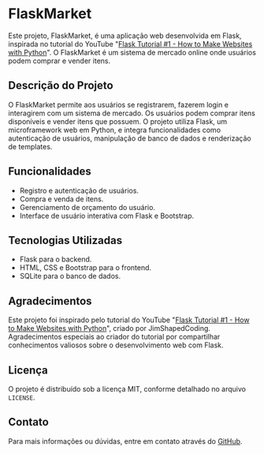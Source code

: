 <h1>FlaskMarket</h1>
<p>Este projeto, FlaskMarket, é uma aplicação web desenvolvida em Flask, inspirada no tutorial do YouTube "<a href='https://www.youtube.com/watch?v=Qr4QMBUPxWo'>Flask Tutorial #1 - How to Make Websites with Python</a>". O FlaskMarket é um sistema de mercado online onde usuários podem comprar e vender itens.</p>

<h2>Descrição do Projeto</h2>
<p>O FlaskMarket permite aos usuários se registrarem, fazerem login e interagirem com um sistema de mercado. Os usuários podem comprar itens disponíveis e vender itens que possuem. O projeto utiliza Flask, um microframework web em Python, e integra funcionalidades como autenticação de usuários, manipulação de banco de dados e renderização de templates.</p>

<h2>Funcionalidades</h2>
<ul>
    <li>Registro e autenticação de usuários.</li>
    <li>Compra e venda de itens.</li>
    <li>Gerenciamento de orçamento do usuário.</li>
    <li>Interface de usuário interativa com Flask e Bootstrap.</li>
</ul>

<h2>Tecnologias Utilizadas</h2>
<ul>
    <li>Flask para o backend.</li>
    <li>HTML, CSS e Bootstrap para o frontend.</li>
    <li>SQLite para o banco de dados.</li>
</ul>

<h2>Agradecimentos</h2>
<p>Este projeto foi inspirado pelo tutorial do YouTube "<a href='https://www.youtube.com/watch?v=Qr4QMBUPxWo'>Flask Tutorial #1 - How to Make Websites with Python</a>", criado por JimShapedCoding. Agradecimentos especiais ao criador do tutorial por compartilhar conhecimentos valiosos sobre o desenvolvimento web com Flask.</p>

<h2>Licença</h2>
<p>O projeto é distribuído sob a licença MIT, conforme detalhado no arquivo <code>LICENSE</code>.</p>

<h2>Contato</h2>
<p>Para mais informações ou dúvidas, entre em contato através do <a href='https://github.com/HernaniSamuel'>GitHub</a>.</p>
